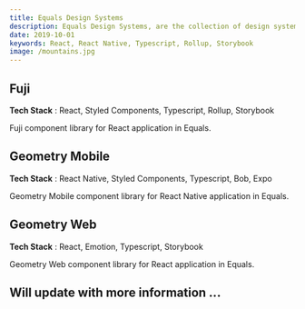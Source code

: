 ```yaml
---
title: Equals Design Systems
description: Equals Design Systems, are the collection of design systems that I have worked at Equals.
date: 2019-10-01
keywords: React, React Native, Typescript, Rollup, Storybook
image: /mountains.jpg
---
```


## Fuji

**Tech Stack** : React, Styled Components, Typescript, Rollup, Storybook

Fuji component library for React application in Equals.

## Geometry Mobile

**Tech Stack** : React Native, Styled Components, Typescript, Bob, Expo

Geometry Mobile component library for React Native application in Equals.

## Geometry Web

**Tech Stack** : React, Emotion, Typescript, Storybook

Geometry Web component library for React application in Equals.

## Will update with more information ...


